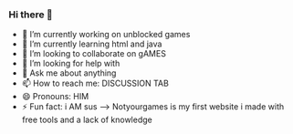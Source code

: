 ### Hi there 👋

- 🔭 I’m currently working on unblocked games
- 🌱 I’m currently learning html and java
- 👯 I’m looking to collaborate on gAMES
- 🤔 I’m looking for help with 
- 💬 Ask me about anything
- 📫 How to reach me: DISCUSSION TAB
- 😄 Pronouns: HIM
- ⚡ Fun fact: i AM sus
-->
Notyourgames is my first website i made with free tools and a lack of knowledge
